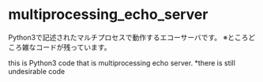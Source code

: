 # multiprocessing_echo_server
Python3で記述されたマルチプロセスで動作するエコーサーバです。
※ところどころ雑なコードが残っています。

this is Python3 code that is multiprocessing echo server.
*there is still undesirable code